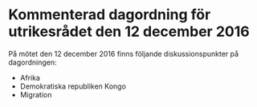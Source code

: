 # Kommenterad dagordning för utrikesrådet den 12 december 2016

På mötet den 12 december 2016 finns följande diskussionspunkter på dagordningen:

* Afrika
* Demokratiska republiken Kongo
* Migration
